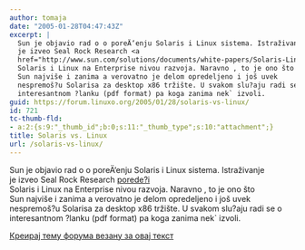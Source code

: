 ```yaml
---
author: tomaja
date: "2005-01-28T04:47:43Z"
excerpt: |
  Sun je objavio rad o o poreÄ‘enju Solaris i Linux sistema. Istraživanje
  je izveo Seal Rock Research <a
  href="http://www.sun.com/solutions/documents/white-papers/Solaris-Linux-Whitepaper.pdf">porede?i</a>
  Solaris i Linux na Enterprise nivou razvoja. Naravno , to je ono što
  Sun najviše i zanima a verovatno je delom opredeljeno i još uvek
  nespremoš?u Solarisa za desktop x86 tržište. U svakom slu?aju radi se o
  interesantnom ?lanku (pdf format) pa koga zanima nek` izvoli.
guid: https://forum.linuxo.org/2005/01/28/solaris-vs-linux/
id: 721
tc-thumb-fld:
- a:2:{s:9:"_thumb_id";b:0;s:11:"_thumb_type";s:10:"attachment";}
title: Solaris vs. Linux
url: /solaris-vs-linux/
---
```

Sun je objavio rad o o poreÄ‘enju Solaris i Linux sistema. Istraživanje  
je izveo Seal Rock Research [porede?i](http://www.sun.com/solutions/documents/white-papers/Solaris-Linux-Whitepaper.pdf)  
Solaris i Linux na Enterprise nivou razvoja. Naravno , to je ono što  
Sun najviše i zanima a verovatno je delom opredeljeno i još uvek  
nespremoš?u Solarisa za desktop x86 tržište. U svakom slu?aju radi se o  
interesantnom ?lanku (pdf format) pa koga zanima nek\` izvoli.<!--break-->

[Креирај тему форума везану за овај текст](https://linuxo.org/nova-tema-na-forumu/?se_pid=721)